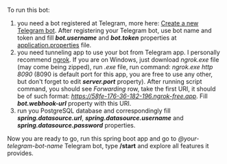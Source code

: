 
To run this bot:
1) you need a bot registered at Telegram, more here: [Create a new Telegram bot](https://medium.com/shibinco/create-a-telegram-bot-using-botfather-and-get-the-api-token-900ba00e0f39). After registering your Telegram bot, use bot name and token and fill ***bot.username*** and ***bot.token*** properties at [application.properties](src/main/resources/application.properties) file.
2) you need tunneling app to use your bot from Telegram app. I personally recommend [ngrok](https://ngrok.com/). If you are on Windows, just download *ngrok.exe* file (may come being zipped), run *.exe* file, run command: _ngrok.exe http 8090_ (8090 is default port for this app, you are free to use any other, but don't forget to edit ***server.port*** property). After running script command, you should see *Forwarding* row, take the first URI, it should be of such format: *https://58fe-176-36-182-196.ngrok-free.app*. Fill ***bot.webhook-url*** property with this URI.
3) run you PostgreSQL database and correspondingly fill ***spring.datasource.url***, ***spring.datasource.username*** and ***spring.datasource.password*** properties.

Now you are ready to go, run this spring boot app and go to *@your-telegram-bot-name* Telegram bot, type **/start** and explore all features it provides.